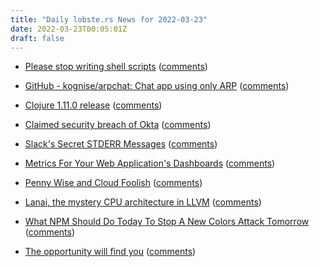 ```yaml
---
title: "Daily lobste.rs News for 2022-03-23"
date: 2022-03-23T00:05:01Z
draft: false
---
```






- [Please stop writing shell scripts](https://pythonspeed.com/articles/shell-scripts/)
  ([comments](https://lobste.rs/s/iofste/please_stop_writing_shell_scripts))



- [GitHub - kognise/arpchat: Chat app using only ARP](https://github.com/kognise/arpchat)
  ([comments](https://lobste.rs/s/1vlisj/github_kognise_arpchat_chat_app_using))



- [Clojure 1.11.0 release](https://clojure.org/news/2022/03/22/clojure-1-11-0)
  ([comments](https://lobste.rs/s/nijiqf/clojure_1_11_0_release))



- [Claimed security breach of Okta](https://twitter.com/_MG_/status/1506109152665382920)
  ([comments](https://lobste.rs/s/ha4vtx/claimed_security_breach_okta))



- [Slack's Secret STDERR Messages](https://www.brendangregg.com/blog/2021-08-27/slack-crashes-secret-stderr.html)
  ([comments](https://lobste.rs/s/dwghno/slack_s_secret_stderr_messages))



- [Metrics For Your Web Application's Dashboards](https://sirupsen.com/metrics)
  ([comments](https://lobste.rs/s/heosu9/metrics_for_your_web_application_s))



- [Penny Wise and Cloud Foolish](https://danielcompton.net/2022/03/21/penny-wise-cloud-foolish)
  ([comments](https://lobste.rs/s/yz7yjv/penny_wise_cloud_foolish))



- [Lanai, the mystery CPU architecture in LLVM](https://q3k.org/lanai.html)
  ([comments](https://lobste.rs/s/jtjrnc/lanai_mystery_cpu_architecture_llvm))



- [What NPM Should Do Today To Stop A New Colors Attack Tomorrow](https://research.swtch.com/npm-colors)
  ([comments](https://lobste.rs/s/btw27b/what_npm_should_do_today_stop_new_colors))



- [The opportunity will find you](https://thoughtbot.com/blog/the-opportunity-will-find-you)
  ([comments](https://lobste.rs/s/cu867c/opportunity_will_find_you))


